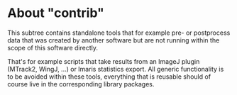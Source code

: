 About "contrib"
===============

This subtree contains standalone tools that for example pre- or postprocess
data that was created by another software but are not running within the scope
of this software directly.

That's for example scripts that take results from an ImageJ plugin (MTrack2,
WingJ, ...) or Imaris statistics export. All generic functionality is to be
avoided within these tools, everything that is reusable should of course live
in the corresponding library packages.
